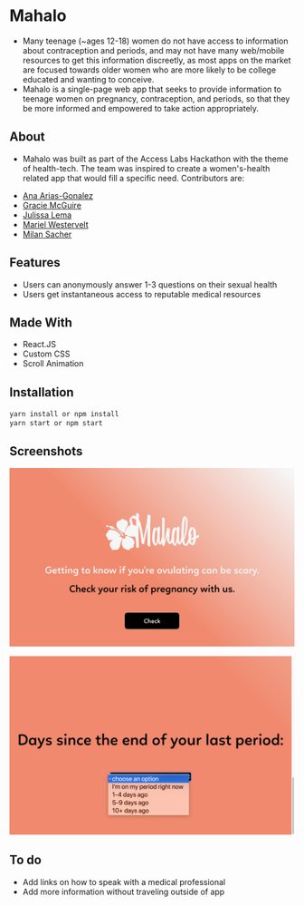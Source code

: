 # Mahalo
- Many teenage (~ages 12-18) women do not have access to information about contraception and periods, and may not have many web/mobile resources to get this information discreetly, as most apps on the market are focused towards older women who are more likely to be college educated and wanting to conceive.  
- Mahalo is a single-page web app that seeks to provide information to teenage women on pregnancy, contraception, and periods, so that they be more informed and empowered to take action appropriately.

## About
- Mahalo was built as part of the Access Labs Hackathon with the theme of health-tech. The team was inspired to create a women's-health related app that would fill a specific need. Contributors are:
 * [Ana Arias-Gonalez](https://github.com/aariasgonz21)
 * [Gracie McGuire](https://github.com/graciemcguire)
 * [Julissa Lema](https://github.com/Jullie8)
 * [Mariel Westervelt](https://github.com/mwestervelt)
 * [Milan Sacher](https://github.com/milanla)

## Features
- Users can anonymously answer 1-3 questions on their sexual health
- Users get instantaneous access to reputable medical resources

## Made With
- React.JS
- Custom CSS
- Scroll Animation


## Installation

```
yarn install or npm install
yarn start or npm start
```

## Screenshots
![Homepage](/public/home.png)


![Dropdown Menu](/public/dropdown.png)


## To do
- Add links on how to speak with a medical professional
- Add more information without traveling outside of app
